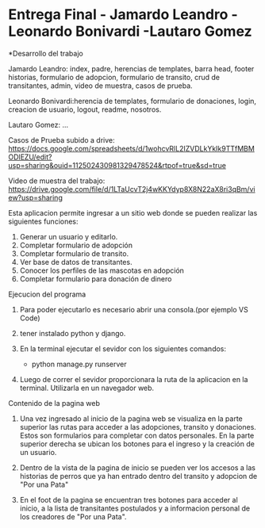 # Entrega Final - Jamardo Leandro - Leonardo Bonivardi -Lautaro Gomez

*Desarrollo del trabajo

Jamardo Leandro: index, padre, herencias de templates, barra head, footer historias, formulario de adopcion, formulario de transito, crud de transitantes, admin,
                video de muestra, casos de prueba.

Leonardo Bonivardi:herencia de templates, formulario de donaciones, login, creacion de usuario, logout, readme, nosotros.

Lautaro Gomez: ...

Casos de Prueba subido a drive: https://docs.google.com/spreadsheets/d/1wohcvRlL2IZVDLkYkIk9TTfMBMODlEZU/edit?usp=sharing&ouid=112502430981329478524&rtpof=true&sd=true

Video de muestra del trabajo: https://drive.google.com/file/d/1LTaUcvT2j4wKKYdyp8X8N22aX8ri3qBm/view?usp=sharing


Esta aplicacion permite ingresar a un sitio web donde se pueden realizar las siguientes funciones:

1. Generar un usuario y editarlo. 
2. Completar formulario de adopción
3. Completar formulario de transito. 
4. Ver base de datos de transitantes.
5. Conocer los perfiles de las mascotas en adopción
6. Completar formulario para donación de dinero



Ejecucion del programa

1. Para poder ejecutarlo es necesario abrir una consola.(por ejemplo VS Code)

2. tener instalado python y django.

3. En la terminal ejecutar el sevidor con los siguientes comandos:
    * python manage.py runserver

4. Luego de correr el sevidor proporcionara la ruta de la aplicacion en la terminal. Utilizarla en un navegador web.



Contenido de la pagina web

1. Una vez ingresado al inicio de la pagina web se visualiza en la parte superior las rutas para acceder a las adopciones, transito y donaciones. Estos son formularios para completar con datos personales.
    En la parte superior derecha se ubican los botones para el ingreso y la creación de un usuario.

2. Dentro de la vista de la pagina de inicio se pueden ver los accesos a las historias de perros que ya han entrado dentro del transito y adopcion de "Por una Pata"

3. En el foot de la pagina se encuentran tres botones para acceder al inicio, a la lista de transitantes postulados y a informacion personal de los creadores de "Por una Pata".




